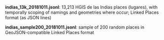 **indias\_13k\_20181011.jsonl**: 13,213 HGIS de las Indias places (lugares), with temporally scoping of namings and geometries where occur; Linked Places format (as JSON lines)

**indias\_sample200\_20181011.jsonl**: sample of 200 random places in GeoJSON-compatible Linked Places format
